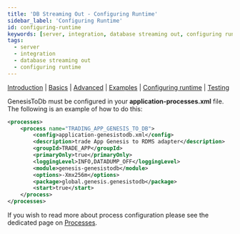 ```yaml
---
title: 'DB Streaming Out - Configuring Runtime'
sidebar_label: 'Configuring Runtime'
id: configuring-runtime
keywords: [server, integration, database streaming out, configuring runtime]
tags:
  - server
  - integration
  - database streaming out
  - configuring runtime
---
```


[Introduction](/server/integration/database-streaming-out/introduction)  | [Basics](/server/integration/database-streaming-out/basics) | [Advanced](/server/integration/database-streaming-out/advanced) | [Examples](/server/integration/database-streaming-out/examples) | [Configuring runtime](/server/integration/database-streaming-out/configuring-runtime) | [Testing](/server/integration/database-streaming-out/testing)

GenesisToDb must be configured in your **application-processes.xml** file. The following is an example of how to do this:

```xml
<processes>
    <process name="TRADING_APP_GENESIS_TO_DB">
        <config>application-genesistodb.xml</config>
        <description>trade App Genesis to RDMS adapter</description>
        <groupId>TRADE_APP</groupId>
        <primaryOnly>true</primaryOnly>
        <loggingLevel>INFO,DATADUMP_OFF</loggingLevel>
        <module>genesis-genesistodb</module>
        <options>-Xmx256m</options>
        <package>global.genesis.genesistodb</package>
        <start>true</start>
    </process>
</processes>
```

If you wish to read more about process configuration please see the dedicated page on [Processes](/server/configuring-runtime/processes).
